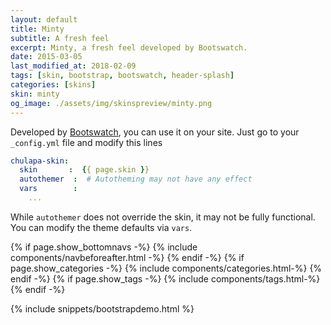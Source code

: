 ```yaml
---
layout: default
title: Minty
subtitle: A fresh feel
excerpt: Minty, a fresh feel developed by Bootswatch.
date: 2015-03-05
last_modified_at: 2018-02-09
tags: [skin, bootstrap, bootswatch, header-splash]
categories: [skins]
skin: minty
og_image: ./assets/img/skinspreview/minty.png
---
```



Developed by [Bootswatch](https://bootswatch.com/), you can use it on your site. Just go to your `_config.yml` file and modify this lines

```yaml
chulapa-skin: 
  skin       :  {{ page.skin }}
  autothemer  :  # Autotheming may not have any effect
  vars        :    
    ...
```


While `autothemer` does not override the skin, it may not be fully functional. You can modify the theme defaults via `vars`.




{% if page.show_bottomnavs -%}
{% include components/navbeforeafter.html -%}
{% endif -%}
{% if page.show_categories -%}
{% include components/categories.html-%}
{% endif -%}
{% if page.show_tags -%}
{% include components/tags.html-%}
{% endif -%}


{% include snippets/bootstrapdemo.html  %}
